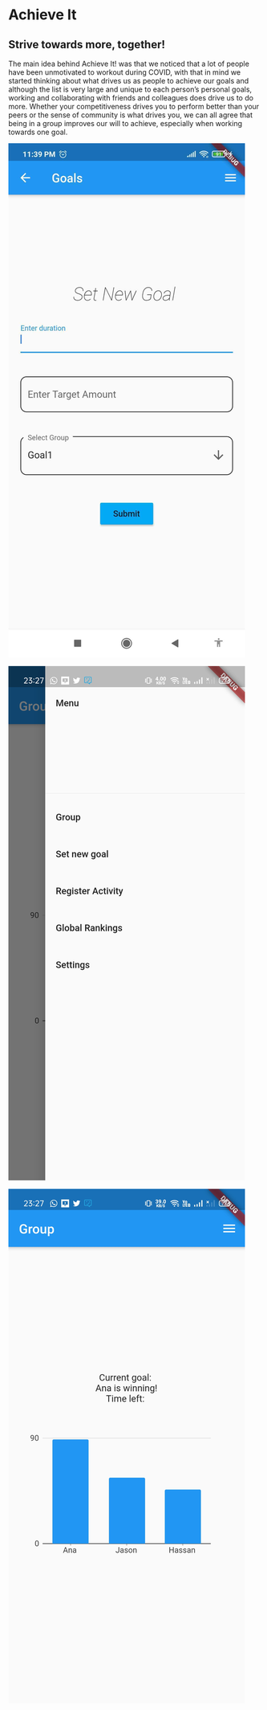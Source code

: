 # Achieve It
## Strive towards more, together!


The main idea behind Achieve It! was that we noticed that a lot of people have been unmotivated to workout during COVID, with that in mind we started thinking about what drives us as people to achieve our goals and although the list is very large and unique to each person’s personal goals, working and collaborating with friends and colleagues does drive us to do more. Whether your competitiveness drives you to perform better than your peers or the sense of community is what drives you, we can all agree that being in a group improves our will to achieve, especially when working towards one goal.

![Login Page](/assets/loginpage.jpg)

![Options](/assets/sidebar.jpeg)

![Group Page](/assets/grouppage.jpeg)